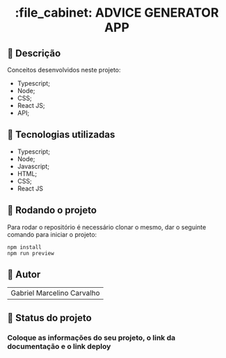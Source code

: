 <h1 align="center">:file_cabinet: ADVICE GENERATOR APP</h1>

## :memo: Descrição


Conceitos desenvolvidos neste projeto:

- Typescript;
- Node;
- CSS;
- React JS;
- API;

## :wrench: Tecnologias utilizadas

- Typescript;
- Node;
- Javascript;
- HTML;
- CSS;
- React JS

## :rocket: Rodando o projeto

Para rodar o repositório é necessário clonar o mesmo, dar o seguinte comando para iniciar o projeto:

```
npm install
npm run preview
```


## :handshake: Autor

<table>
  <tr>
    <td align="center">
      </h3>Gabriel Marcelino Carvalho</h3>
    </td>
  </tr>
</table>

## :dart: Status do projeto

### Coloque as informações do seu projeto, o link da documentação e o link deploy
